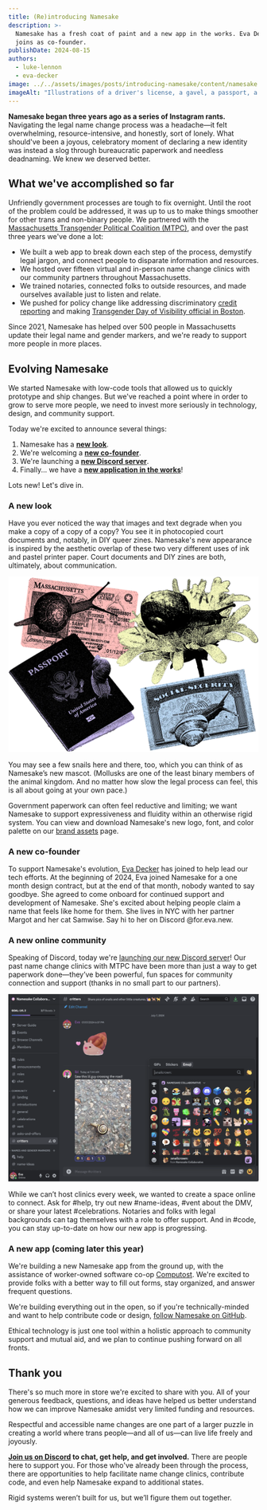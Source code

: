 ```yaml
---
title: (Re)introducing Namesake
description: >-
  Namesake has a fresh coat of paint and a new app in the works. Eva Decker
  joins as co-founder.
publishDate: 2024-08-15
authors:
  - luke-lennon
  - eva-decker
image: ../../assets/images/posts/introducing-namesake/content/namesake.webp
imageAlt: "Illustrations of a driver's license, a gavel, a passport, a social security card, and a flower with snails."
---
```


**Namesake began three years ago as a series of Instagram rants.** Navigating the legal name change process was a headache—it felt overwhelming, resource-intensive, and honestly, sort of lonely. What should've been a joyous, celebratory moment of declaring a new identity was instead a slog through bureaucratic paperwork and needless deadnaming. We knew we deserved better.

## What we've accomplished so far

Unfriendly government processes are tough to fix overnight. Until the root of the problem could be addressed, it was up to us to make things smoother for other trans and non-binary people. We partnered with the [Massachusetts Transgender Political Coalition (MTPC)](https://www.masstpc.org/what-we-do/ida-network/), and over the past three years we've done a lot:

- We built a web app to break down each step of the process, demystify legal jargon, and connect people to disparate information and resources.
- We hosted over fifteen virtual and in-person name change clinics with our community partners throughout Massachusetts.
- We trained notaries, connected folks to outside resources, and made ourselves available just to listen and relate.
- We pushed for policy change like addressing discriminatory [credit reporting](https://pressley.house.gov/2023/03/31/pressley-unveils-bill-to-make-credit-reporting-system-more-inclusive-for-trans-nonbinary-folks/) and making [Transgender Day of Visibility official in Boston](https://www.boston.gov/news/transgender-day-visibility).

Since 2021, Namesake has helped over 500 people in Massachusetts update their legal name and gender markers, and we're ready to support more people in more places.

## Evolving Namesake

We started Namesake with low-code tools that allowed us to quickly prototype and ship changes. But we've reached a point where in order to grow to serve more people, we need to invest more seriously in technology, design, and community support.

Today we're excited to announce several things:

1. Namesake has a [**new look**](#a-new-look).
2. We're welcoming a [**new co-founder**](#a-new-co-founder).
3. We're launching a [**new Discord server**](#a-new-online-community).
4. Finally... we have a [**new application in the works**](#a-new-app-coming-later-this-year)!

Lots new! Let's dive in.

### A new look

Have you ever noticed the way that images and text degrade when you make a copy of a copy of a copy? You see it in photocopied court documents and, notably, in DIY queer zines. Namesake's new appearance is inspired by the aesthetic overlap of these two very different uses of ink and pastel printer paper. Court documents and DIY zines are both, ultimately, about communication.

![Illustrations of a driver's license, a gavel, a passport, a social security card, and a flower with snails.](../../assets/images/posts/introducing-namesake/content/namesake.webp)

You may see a few snails here and there, too, which you can think of as Namesake’s new mascot. (Mollusks are one of the least binary members of the animal kingdom. And no matter how slow the legal process can feel, this is all about going at your own pace.)

Government paperwork can often feel reductive and limiting; we want Namesake to support expressiveness and fluidity within an otherwise rigid system. You can view and download Namesake's new logo, font, and color palette on our [brand assets](/brand-assets) page.

### A new co-founder

To support Namesake's evolution, [Eva Decker](https://eva.town) has joined to help lead our tech efforts. At the beginning of 2024, Eva joined Namesake for a one month design contract, but at the end of that month, nobody wanted to say goodbye. She agreed to come onboard for continued support and development of Namesake. She's excited about helping people claim a name that feels like home for them. She lives in NYC with her partner Margot and her cat Samwise. Say hi to her on Discord @for.eva.new.

### A new online community

Speaking of Discord, today we're [launching our new Discord server](/chat)! Our past name change clinics with MTPC have been more than just a way to get paperwork done—they’ve been powerful, fun spaces for community connection and support (thanks in no small part to our partners).

![](../../assets/images/posts/introducing-namesake/content/discord-preview-full.png)

While we can’t host clinics every week, we wanted to create a space online to connect. Ask for #help, try out new #name-ideas, #vent about the DMV, or share your latest #celebrations. Notaries and folks with legal backgrounds can tag themselves with a role to offer support. And in #code, you can stay up-to-date on how our new app is progressing.

### A new app (coming later this year)

We're building a new Namesake app from the ground up, with the assistance of worker-owned software co-op [Computost](https://www.computost.com/). We're excited to provide folks with a better way to fill out forms, stay organized, and answer frequent questions.

We're building everything out in the open, so if you're technically-minded and want to help contribute code or design, [follow Namesake on GitHub](https://github.com/namesakefyi).

Ethical technology is just one tool within a holistic approach to community support and mutual aid, and we plan to continue pushing forward on all fronts.

## Thank you

There's so much more in store we're excited to share with you. All of your generous feedback, questions, and ideas have helped us better understand how we can improve Namesake amidst very limited funding and resources.

Respectful and accessible name changes are one part of a larger puzzle in creating a world where trans people—and all of us—can live life freely and joyously.

**[Join us on Discord](https://namesake.fyi/chat) to chat, get help, and get involved.** There are people here to support you. For those who've already been through the process, there are opportunities to help facilitate name change clinics, contribute code, and even help Namesake expand to additional states.

Rigid systems weren’t built for us, but we’ll figure them out together.
